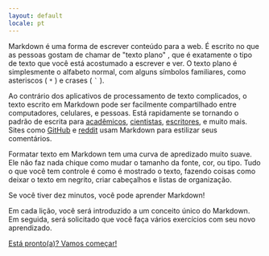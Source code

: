 ```yaml
---
layout: default
locale: pt
---
```


Markdown é uma forma de escrever conteúdo para a web. É escrito no que
as pessoas gostam de chamar de "texto plano" , que é exatamente o tipo de texto
que você está acostumado a escrever e ver. O texto plano é simplesmente o alfabeto
normal, com alguns símbolos familiares, como asteriscos (
<code>*</code> ) e crases ( <code>`</code> ).

Ao contrário dos aplicativos de processamento de texto complicados, o texto escrito em
Markdown pode ser facilmente compartilhado entre computadores, celulares, e
pessoas. Está rapidamente se tornando o padrão de escrita para
[acadêmicos][academics], [cientistas][scientists], [escritores][writers],
e muito mais. Sites como [GitHub](https://www.github.com) e
[reddit](http://www.reddit.com) usam Markdown para estilizar seus comentários.

Formatar texto em Markdown tem uma curva de apredizado muito suave. Ele não faz nada
chique como mudar o tamanho da fonte, cor, ou tipo. Tudo o que você tem controle é
como é mostrado o texto, fazendo coisas como deixar o texto em negrito, criar
cabeçalhos e listas de organização.

Se você tiver dez minutos, você pode aprender Markdown!

Em cada lição, você será introduzido a um conceito único
do Markdown. Em seguida, será solicitado que você faça vários exercícios com
seu novo aprendizado.

<a class="btn btn-lg btn-success" href="{{ site.data.tooltips.lesson_1[page.locale].href }}">Está pronto(a)? Vamos começar!</a>

[academics]: http://chronicle.com/blogs/profhacker/markdown-the-syntax-you-probably-already-know/35295
[scientists]: http://blogs.plos.org/mfenner/2012/12/13/a-call-for-scholarly-markdown/
[writers]: http://lifehacker.com/5943320/what-is-markdown-and-why-is-it-better-for-my-to+do-lists-and-notes
